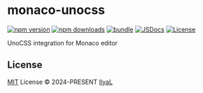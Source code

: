 # monaco-unocss

[![npm version][npm-version-src]][npm-version-href]
[![npm downloads][npm-downloads-src]][npm-downloads-href]
[![bundle][bundle-src]][bundle-href]
[![JSDocs][jsdocs-src]][jsdocs-href]
[![License][license-src]][license-href]

UnoCSS integration for Monaco editor

## License

[MIT](./LICENSE) License © 2024-PRESENT [IlyaL](https://github.com/ilyaliao)

<!-- Badges -->

[npm-version-src]: https://img.shields.io/npm/v/monaco-unocss?style=flat&colorA=080f12&colorB=1fa669
[npm-version-href]: https://npmjs.com/package/monaco-unocss
[npm-downloads-src]: https://img.shields.io/npm/dm/monaco-unocss?style=flat&colorA=080f12&colorB=1fa669
[npm-downloads-href]: https://npmjs.com/package/monaco-unocss
[bundle-src]: https://img.shields.io/bundlephobia/minzip/monaco-unocss?style=flat&colorA=080f12&colorB=1fa669&label=minzip
[bundle-href]: https://bundlephobia.com/result?p=monaco-unocss
[license-src]: https://img.shields.io/github/license/ilyaliao/monaco-unocss.svg?style=flat&colorA=080f12&colorB=1fa669
[license-href]: https://github.com/ilyaliao/monaco-unocss/blob/main/LICENSE
[jsdocs-src]: https://img.shields.io/badge/jsdocs-reference-080f12?style=flat&colorA=080f12&colorB=1fa669
[jsdocs-href]: https://www.jsdocs.io/package/monaco-unocss
